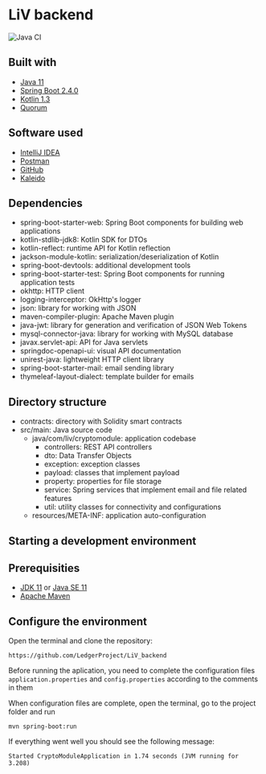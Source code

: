 # LiV backend
![Java CI](https://github.com/LedgerProject/LiV_backend/workflows/Java%20CI/badge.svg)
## Built with
* [Java 11](https://www.java.com/en/)
* [Spring Boot 2.4.0](https://spring.io/)
* [Kotlin 1.3](https://kotlinlang.org)
* [Quorum](https://consensys.net/quorum/)

## Software used
* [IntelliJ IDEA](https://www.jetbrains.com/idea/)
* [Postman](https://www.postman.com/)
* [GitHub](https://github.com/)
* [Kaleido](https://www.kaleido.io/)

## Dependencies
* spring-boot-starter-web: Spring Boot components for building web applications
* kotlin-stdlib-jdk8: Kotlin SDK for DTOs
* kotlin-reflect: runtime API for Kotlin reflection
* jackson-module-kotlin: serialization/deserialization of Kotlin
* spring-boot-devtools: additional development tools
* spring-boot-starter-test: Spring Boot components for running application tests
* okhttp: HTTP client
* logging-interceptor: OkHttp's logger
* json: library for working with JSON
* maven-compiler-plugin: Apache Maven plugin
* java-jwt: library for generation and verification of JSON Web Tokens
* mysql-connector-java: library for working with MySQL database
* javax.servlet-api: API for Java servlets
* springdoc-openapi-ui: visual API documentation
* unirest-java: lightweight HTTP client library
* spring-boot-starter-mail: email sending library
* thymeleaf-layout-dialect: template builder for emails

## Directory structure
* contracts: directory with Solidity smart contracts
* src/main: Java source code
   * java/com/liv/cryptomodule: application codebase
      * controllers: REST API controllers
      * dto: Data Transfer Objects
      * exception: exception classes
      * payload: classes that implement payload
      * property: properties for file storage
      * service: Spring services that implement email and file related features
      * util: utility classes for connectivity and configurations
   * resources/META-INF: application auto-configuration
    
## Starting a development environment
## Prerequisities
* [JDK 11](https://www.oracle.com/java/technologies/javase-jdk11-downloads.html) or [Java SE 11](https://www.oracle.com/java/technologies/javase-downloads.html)
* [Apache Maven](https://maven.apache.org/install.html)

## Configure the environment
Open the terminal and clone the repository:

`https://github.com/LedgerProject/LiV_backend`

Before running the aplication, you need to complete the configuration files `application.properties` and `config.properties` according to the comments in them

When configuration files are complete, open the terminal, go to the project folder and run

`mvn spring-boot:run`

If everything went well you should see the following message:

`Started CryptoModuleApplication in 1.74 seconds (JVM running for 3.208)`
